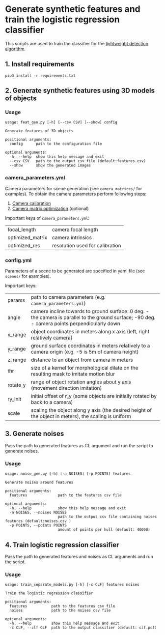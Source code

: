 # Generate synthetic features and train the logistic regression classifier
This scripts are used to train the classifier for the [lightweight detection algorithm](https://github.com/necator9/detection_method).

## 1. Install requirements
```text
pip3 install -r requirements.txt
```
## 2. Generate synthetic features using 3D models of objects 
### Usage
```text
usage: feat_gen.py [-h] [--csv CSV] [--show] config

Generate features of 3D objects

positional arguments:
  config      path to the configuration file

optional arguments:
  -h, --help  show this help message and exit
  --csv CSV   path to the output csv file (default:features.csv)
  --show      show the generated images
```
### camera_parameters.yml
Camera parameters for scene generation (see `camera_matrices/` for examples). 
To obtain the camera parameters perform following steps:
1. [Camera calibration](https://github.com/necator9/video2calibration)
2. [Camera matrix optimization](https://github.com/necator9/get_optimal_cam_mtx) (optional)

Important keys of `camera_parameters.yml`:

|   |   |
|---|---|
| focal_length | camera focal length |
| optimized_matrix | camera intrinsics |
| optimized_res | resolution used for calibration |

### config.yml
Parameters of a scene to be generated are specified in yaml file (see `scenes/` for examples).

Important keys:

|   |   |
|---|---|
| params | path to camera parameters (e.g. `camera_parameters.yml`)|
| angle  |  camera incline towards to ground surface: 0 deg. - the camera is parallel to the ground surface; -90 deg. - camera points perpendicularly down |
| x_range | object coordinates in meters along x axis (left, right relatively camera)  |
| y_range  | ground surface coordinates in meters relatively to a camera origin (e.g. -5 is 5m of camera height)  |
| z_range | distance to an object from camera in meters |
| thr | size of a kernel for morphological dilate on the resulting mask to imitate motion blur |
| rotate_y | range of object rotation angles about y axis (movement direction imitation) |
| ry_init| initial offset of r_y (some objects are initially rotated by back to a camera) | 
| scale | scaling the object along y axis (the desired height  of the object in meters), the scaling is uniform |


## 3. Generate noises
Pass the path to generated features as CL argument and run the script to generate noises.

### Usage 
```text
usage: noise_gen.py [-h] [-n NOISES] [-p POINTS] features

Generate noises around features

positional arguments:
  features              path to the features csv file

optional arguments:
  -h, --help            show this help message and exit
  -n NOISES, --noises NOISES
                        path to the output csv file containing noises features (default:noises.csv )
  -p POINTS, --points POINTS
                        amount of points per hull (default: 40000)
```

## 4. Train logistic regression classifier
Pass the path to generated features and noises as CL arguments and run the script.

### Usage 
```text
usage: train_separate_models.py [-h] [-c CLF] features noises

Train the logistic regression classifier

positional arguments:
  features           path to the features csv file
  noises             path to the noises csv file

optional arguments:
  -h, --help         show this help message and exit
  -c CLF, --clf CLF  path to the output classifier (default: clf.pcl)
```